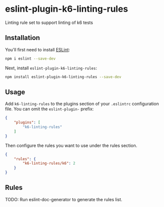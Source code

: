 # eslint-plugin-k6-linting-rules

Linting rule set to support linting of k6 tests

## Installation

You'll first need to install [ESLint](https://eslint.org/):

```sh
npm i eslint --save-dev
```

Next, install `eslint-plugin-k6-linting-rules`:

```sh
npm install eslint-plugin-k6-linting-rules --save-dev
```

## Usage

Add `k6-linting-rules` to the plugins section of your `.eslintrc` configuration file. You can omit the `eslint-plugin-` prefix:

```json
{
    "plugins": [
        "k6-linting-rules"
    ]
}
```


Then configure the rules you want to use under the rules section.

```json
{
    "rules": {
        "k6-linting-rules/k6": 2
    }
}
```

## Rules

<!-- begin auto-generated rules list -->
TODO: Run eslint-doc-generator to generate the rules list.
<!-- end auto-generated rules list -->


